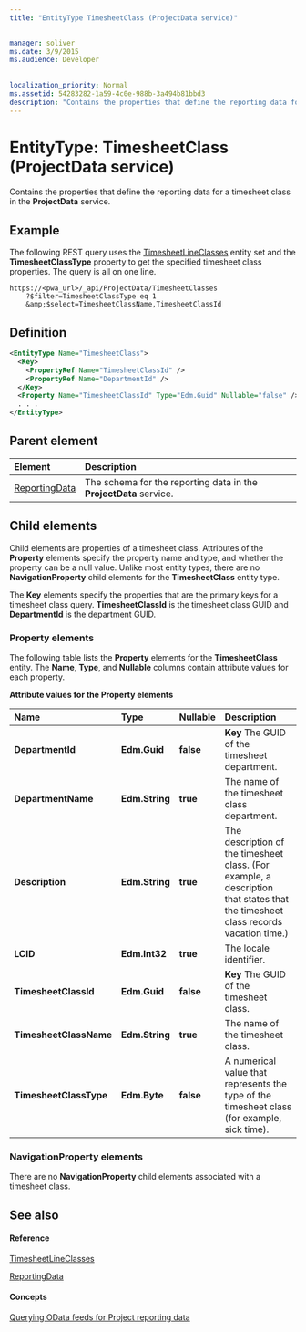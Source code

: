 ```yaml
---
title: "EntityType TimesheetClass (ProjectData service)"

 
manager: soliver
ms.date: 3/9/2015
ms.audience: Developer
 
 
localization_priority: Normal
ms.assetid: 54283282-1a59-4c0e-988b-3a494b81bbd3
description: "Contains the properties that define the reporting data for a timesheet class in the ProjectData service."
---
```


# EntityType: TimesheetClass (ProjectData service)

Contains the properties that define the reporting data for a timesheet class in the **ProjectData** service. 
  
## Example

The following REST query uses the [TimesheetLineClasses](entityset-timesheetclasses-projectdata-service.md) entity set and the **TimesheetClassType** property to get the specified timesheet class properties. The query is all on one line. 
  
```
https://<pwa_url>/_api/ProjectData/TimesheetClasses
    ?$filter=TimesheetClassType eq 1
    &amp;$select=TimesheetClassName,TimesheetClassId

```

## Definition

```XML
<EntityType Name="TimesheetClass">
  <Key>
    <PropertyRef Name="TimesheetClassId" />
    <PropertyRef Name="DepartmentId" />
  </Key>
  <Property Name="TimesheetClassId" Type="Edm.Guid" Nullable="false" />
  . . .
</EntityType>
```

## Parent element

|**Element**|**Description**|
|:-----|:-----|
|[ReportingData](schema-microsoft-office-project-server-projectdata-service.md) <br/> |The schema for the reporting data in the **ProjectData** service.  <br/> |
   
## Child elements

Child elements are properties of a timesheet class. Attributes of the **Property** elements specify the property name and type, and whether the property can be a null value. Unlike most entity types, there are no **NavigationProperty** child elements for the **TimesheetClass** entity type. 
  
The **Key** elements specify the properties that are the primary keys for a timesheet class query. **TimesheetClassId** is the timesheet class GUID and **DepartmentId** is the department GUID. 
  
### Property elements

The following table lists the **Property** elements for the **TimesheetClass** entity. The **Name**, **Type**, and **Nullable** columns contain attribute values for each property. 
  
**Attribute values for the Property elements**

|**Name**|**Type**|**Nullable**|**Description**|
|:-----|:-----|:-----|:-----|
|**DepartmentId** <br/> |**Edm.Guid** <br/> |**false** <br/> |**Key**         The GUID of the timesheet department.  <br/> |
|**DepartmentName** <br/> |**Edm.String** <br/> |**true** <br/> |The name of the timesheet class department.  <br/> |
|**Description** <br/> |**Edm.String** <br/> |**true** <br/> |The description of the timesheet class. (For example, a description that states that the timesheet class records vacation time.)  <br/> |
|**LCID** <br/> |**Edm.Int32** <br/> |**true** <br/> |The locale identifier.  <br/> |
|**TimesheetClassId** <br/> |**Edm.Guid** <br/> |**false** <br/> |**Key**         The GUID of the timesheet class.  <br/> |
|**TimesheetClassName** <br/> |**Edm.String** <br/> |**true** <br/> |The name of the timesheet class.  <br/> |
|**TimesheetClassType** <br/> |**Edm.Byte** <br/> |**false** <br/> |A numerical value that represents the type of the timesheet class (for example, sick time).  <br/> |
   
### NavigationProperty elements

There are no **NavigationProperty** child elements associated with a timesheet class. 
  
## See also

#### Reference

[TimesheetLineClasses](entityset-timesheetclasses-projectdata-service.md)
  
[ReportingData](schema-microsoft-office-project-server-projectdata-service.md)
#### Concepts

[Querying OData feeds for Project reporting data](querying-odata-feeds-for-project-reporting-data.md)

